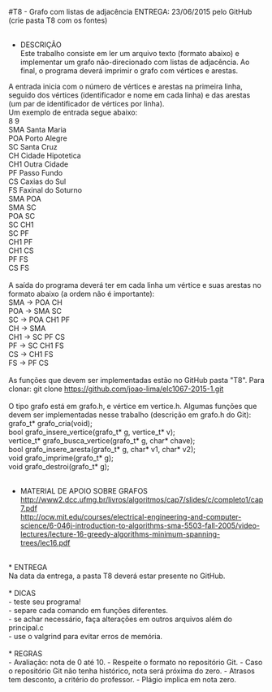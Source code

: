#T8 - Grafo com listas de adjacência
ENTREGA: 23/06/2015 pelo GitHub (crie pasta T8 com os fontes)<br>
<br>
* DESCRIÇÃO<br>
Este trabalho consiste em ler um arquivo texto (formato abaixo) e implementar
um grafo não-direcionado com listas de adjacência. Ao final, o programa deverá
imprimir o grafo com vértices e arestas.<br>

A entrada inicia com o número de vértices e arestas na primeira linha, seguido
dos vértices (identificador e nome em cada linha) e das arestas (um par de
identificador de vértices por linha).<br>
Um exemplo de entrada segue abaixo:<br>
8 9<br>
SMA Santa Maria<br>
POA Porto Alegre<br>
SC  Santa Cruz<br>
CH  Cidade Hipotetica<br>
CH1 Outra Cidade<br>
PF  Passo Fundo<br>
CS  Caxias do Sul<br>
FS Faxinal do Soturno<br>
SMA POA <br>
SMA SC <br>
POA SC <br>
SC CH1<br>
SC PF<br>
CH1 PF<br>
CH1 CS<br>
PF FS<br>
CS FS<br>
<br>
A saída do programa deverá ter em cada linha um vértice e suas arestas no
formato abaixo (a ordem não é importante):<br>
SMA -> POA CH<br>
POA -> SMA SC<br>
SC -> POA CH1 PF<br>
CH -> SMA<br>
CH1 -> SC PF CS<br>
PF -> SC CH1 FS<br>
CS -> CH1 FS<br>
FS -> PF CS <br>
<br>
As funções que devem ser implementadas estão no GitHub pasta "T8". Para clonar:
git clone https://github.com/joao-lima/elc1067-2015-1.git<br>
<br>
O tipo grafo está em grafo.h, e vértice em vertice.h. Algumas funções que devem
ser implementadas nesse trabalho (descrição em grafo.h do Git):<br>
grafo_t* grafo_cria(void);<br>
bool grafo_insere_vertice(grafo_t* g, vertice_t* v);<br>
vertice_t* grafo_busca_vertice(grafo_t* g, char* chave);<br>
bool grafo_insere_aresta(grafo_t* g, char* v1, char* v2);<br>
void grafo_imprime(grafo_t* g);<br>
void grafo_destroi(grafo_t* g);<br>
<br>
* MATERIAL DE APOIO SOBRE GRAFOS<br>
http://www2.dcc.ufmg.br/livros/algoritmos/cap7/slides/c/completo1/cap7.pdf<br>
http://ocw.mit.edu/courses/electrical-engineering-and-computer-science/6-046j-introduction-to-algorithms-sma-5503-fall-2005/video-lectures/lecture-16-greedy-algorithms-minimum-spanning-trees/lec16.pdf<br>
<br>
* ENTREGA<br>
Na data da entrega, a pasta T8 deverá estar presente no GitHub.<br>
<br>
* DICAS<br>
- teste seu programa!<br>
- separe cada comando em funções diferentes.<br>
- se achar necessário, faça alterações em outros arquivos além do principal.c<br>
- use o valgrind para evitar erros de memória.<br>
<br>
* REGRAS<br>
- Avaliação: nota de 0 até 10.
- Respeite o formato no repositório Git.
- Caso o repositório Git não tenha histórico, nota será próxima do zero.
- Atrasos tem desconto, a critério do professor.
- Plágio implica em nota zero.<br>
<br>
